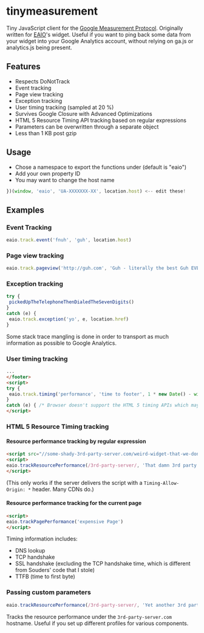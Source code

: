 # tinymeasurement

Tiny JavaScript client for the [Google Measurement Protocol](https://developers.google.com/analytics/devguides/collection/protocol/v1/parameters). Originally written for [EAIO](http://eaio.com)'s widget.
Useful if you want to ping back some data from your widget into your Google Analytics account, without relying on ga.js or analytics.js being present.

## Features

* Respects DoNotTrack
* Event tracking
* Page view tracking
* Exception tracking
* User timing tracking (sampled at 20 %)
* Survives Google Closure with Advanced Optimizations
* HTML 5 Resource Timing API tracking based on regular expressions
* Parameters can be overwritten through a separate object
* Less than 1 KB post gzip

## Usage

- Chose a namespace to export the functions under (default is "eaio")
- Add your own property ID
- You may want to change the host name

```JavaScript
})(window, 'eaio', 'UA-XXXXXXX-XX', location.host) <-- edit these!
```

## Examples

### Event Tracking

```JavaScript
eaio.track.event('fnuh', 'guh', location.host)
```

### Page view tracking

```JavaScript
eaio.track.pageview('http://guh.com', 'Guh - literally the best Guh EVER!')
```

### Exception tracking

```JavaScript
try {
 pickedUpTheTelephoneThenDialedTheSevenDigits()
}
catch (e) {
 eaio.track.exception('yo', e, location.href)
}
```

Some stack trace mangling is done in order to transport as much information as possible to Google Analytics.

### User timing tracking

```HTML
...
</footer>
<script>
try {
 eaio.track.timing('performance', 'time to footer', 1 * new Date() - window.performance.timing.domInteractive)
}
catch (e) { /* Browser doesn't support the HTML 5 timing APIs which may happen */ }
</script>
```

### HTML 5 Resource Timing tracking

#### Resource performance tracking by regular expression

```HTML
<script src="//some-shady-3rd-party-server.com/weird-widget-that-we-dont-trust.js"></script>
<script>
eaio.trackResourcePerformance(/3rd-party-server/, 'That damn 3rd party script')
</script>
```
(This only works if the server delivers the script with a `Timing-Allow-Origin: *` header. Many CDNs do.)

#### Resource performance tracking for the current page

```HTML
<script>
eaio.trackPagePerformance('expensive Page')
</script>
```

Timing information includes:

* DNS lookup
* TCP handshake
* SSL handshake (excluding the TCP handshake time, which is different from Souders' code that I stole)
* TTFB (time to first byte)

### Passing custom parameters

```JavaScript
eaio.trackResourcePerformance(/3rd-party-server/, 'Yet another 3rd party script', null, { 'dh': '3rd-party-server.com' })
```

Tracks the resource performance under the `3rd-party-server.com` hostname. Useful if you set up different profiles for various components.
